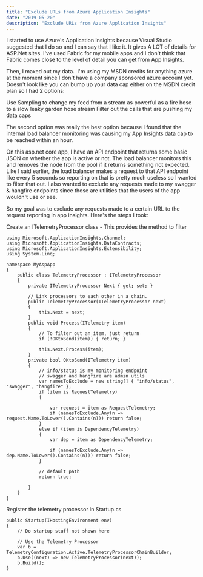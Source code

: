 ```yaml
---
title: "Exclude URLs from Azure Application Insights"
date: "2019-05-20"
description: "Exclude URLs from Azure Application Insights"
---
```


I started to use Azure's Application Insights because Visual Studio suggested that I do so and I can say that I like it. It gives A LOT of details for ASP.Net sites. I've used Fabric for my mobile apps and I don't think that Fabric comes close to the level of detail you can get from App Insights.

Then, I maxed out my data.  I'm using my MSDN credits for anything azure at the moment since I don't have a company sponsored azure account yet.  Doesn't look like you can bump up your data cap either on the MSDN credit plan so I had 2 options:

Use Sampling to change my feed from a stream as powerful as a fire hose to a slow leaky garden hose stream
Filter out the calls that are pushing my data caps

The second option was really the best option because I found that the internal load balancer monitoring was causing my App Insights data cap to be reached within an hour.

On this asp.net core app, I have an API endpoint that returns some basic JSON on whether the app is active or not. The load balancer monitors this and removes the node from the pool if it returns something not expected. Like I said earlier, the load balancer makes a request to that API endpoint like every 5 seconds so reporting on that is pretty much useless so I wanted to filter that out. I also wanted to exclude any requests made to my swagger & hangfire endpoints since those are utilities that the users of the app wouldn't use or see.

So my goal was to exclude any requests made to a certain URL to the request reporting in app insights. Here's the steps I took:

Create an ITelemetryProcessor class - This provides the method to filter

```
using Microsoft.ApplicationInsights.Channel;
using Microsoft.ApplicationInsights.DataContracts;
using Microsoft.ApplicationInsights.Extensibility;
using System.Linq;

namespace MyAspApp
{
    public class TelemetryProcessor : ITelemetryProcessor
    {
        private ITelemetryProcessor Next { get; set; }

        // Link processors to each other in a chain.
        public TelemetryProcessor(ITelemetryProcessor next)
        {
            this.Next = next;
        }
        public void Process(ITelemetry item)
        {
            // To filter out an item, just return
            if (!OKtoSend(item)) { return; }

            this.Next.Process(item);
        }
        private bool OKtoSend(ITelemetry item)
        {
            // info/status is my monitoring endpoint
            // swagger and hangfire are admin utils
            var namesToExclude = new string[] { "info/status", "swagger", "hangfire" };
            if (item is RequestTelemetry)
            {
                
                var request = item as RequestTelemetry;
                if (namesToExclude.Any(n => request.Name.ToLower().Contains(n))) return false;
            }
            else if (item is DependencyTelemetry)
            {
                var dep = item as DependencyTelemetry;

                if (namesToExclude.Any(n => dep.Name.ToLower().Contains(n))) return false;
            }

            // default path
            return true;

        }
    }
}
```

Register the telemetry processor in Startup.cs

```
public Startup(IHostingEnvironment env)
{
    // Do startup stuff not shown here

    // Use the Telemetry Processor
    var b = TelemetryConfiguration.Active.TelemetryProcessorChainBuilder;
    b.Use((next) => new TelemetryProcessor(next));
    b.Build();
}
```